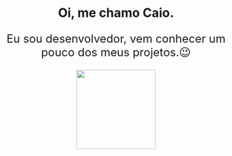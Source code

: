 <h1 align="center"> Oi, me chamo Caio.</h1>
<p align="center" style="font-size: 1.6rem">Eu sou desenvolvedor, vem conhecer um pouco dos meus projetos.😉</p>
<div align="center">
  <a href="https://github.com/CaioTSFaraleski">
  <img height="180em" src="https://github-readme-stats.vercel.app/api/top-langs/?username=CaioTSFaraleski&theme=dark&layout=compact"/>
</div> 






